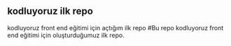 ## kodluyoruz ilk repo ##
kodluyoruz front end eğitimi için açtığım ilk repo
#Bu repo kodluyoruz front end eğitimi için oluşturduğumuz ilk repo.